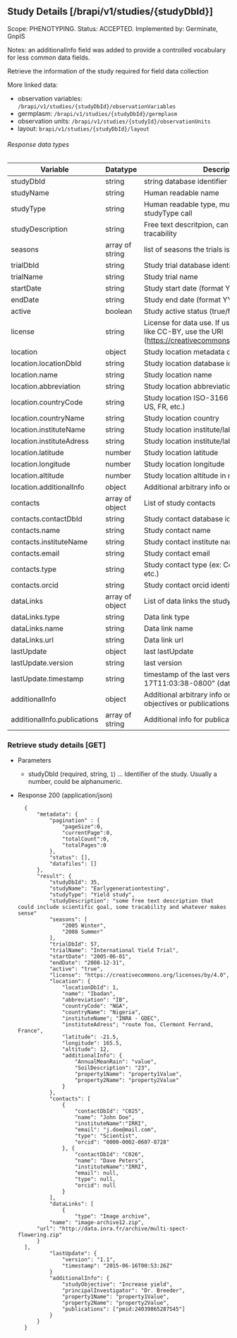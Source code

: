 ## Study Details [/brapi/v1/studies/{studyDbId}]
Scope: PHENOTYPING.
Status: ACCEPTED.
Implemented by: Germinate, GnpIS

Notes: an additionalInfo field was added to provide a controlled vocabulary for less common data fields.

Retrieve the information of the study required for field data collection

More linked data:
* observation variables: ```/brapi/v1/studies/{studyDbId}/observationVariables```
* germplasm: ```/brapi/v1/studies/{studyDbId}/germplasm```
* observation units: ```/brapi/v1/studies/{studyId}/observationUnits```
* layout: ```brapi/v1/studies/{studyDbId}/layout```

###### Response data types

| Variable                | Datatype        | Description                                             | Required |
| ----------------------- | --------------- | ------------------------------------------------------- | :------: |
| studyDbId               | string          | string database identifier                              |    Y     |
| studyName               | string          | Human readable name                                     |    Y     |
| studyType               | string          | Human readable type, must be listed in studyType call   |          |
| studyDescription        | string          | Free text descritpion, can include some tracability            |          |
| seasons                 | array of string | list of seasons the trials is running                   |          |
| trialDbId               | string          | Study trial database identifier                         |    Y     |
| trialName               | string          | Study trial name                                        |    Y     |
| startDate               | string          | Study start date (format YYYY-MM-DD)                    |          |
| endDate                 | string          | Study end date (format YYYY-MM-DD)                      |          |
| active                  | boolean         | Study active status (true/false)                        |          |
| license                 | string          | License for data use. If using a known license like CC-BY, use the URI (https://creativecommons.org/licenses/by/4.0/) |          |
| location                | object          | Study location metadata object                          |    Y     |
| location.locationDbId   | string          | Study location database identifier                      |    Y     |
| location.name           | string          | Study location name                                     |    Y     |
| location.abbreviation   | string          | Study location abbreviation                             |          |
| location.countryCode    | string          | Study location ISO-3166 country code (ex: US, FR, etc.) |          |
| location.countryName    | string          | Study location country                                  |          |
| location.instituteName  | string          | Study location institute/laboratory name                |          |
| location.instituteAdress| string          | Study location institute/laboratory adress              |          |
| location.latitude       | number          | Study location latitude                                 |          |
| location.longitude      | number          | Study location longitude                                |          |
| location.altitude       | number          | Study location altitude in meters                       |          |
| location.additionalInfo | object          | Additional arbitrary info on the study location         |          |
| contacts                | array of object | List of study contacts                                  |          |
| contacts.contactDbId    | string          | Study contact database identifier                       |          |
| contacts.name           | string          | Study contact name                                      |          |
| contacts.instituteName  | string          | Study contact institute name                            |          |
| contacts.email          | string          | Study contact email                                     |          |
| contacts.type           | string          | Study contact type (ex: Coordinator, Scientist, etc.)   |          |
| contacts.orcid          | string          | Study contact orcid identifier (http://orcid.org)       |          |
| dataLinks               | array of object | List of data links the study                            |          |
| dataLinks.type          | string          | Data link type                                          |          |
| dataLinks.name          | string          | Data link name                                          |          |
| dataLinks.url           | string          | Data link url                                          |          |
| lastUpdate              | object          | last lastUpdate                                         |          |
| lastUpdate.version      | string          | last version                                            |          |
| lastUpdate.timestamp    | string          | timestamp of the last version ("2017-06-17T11:03:38-0800" (date, time, timezone))                          |          |
| additionalInfo          | object          | Additional arbitrary info on the study, like objectives or publications |          |
| additionalInfo.publications  | array of string | Additional info for publications                   |          |

### Retrieve study details [GET]

+ Parameters
    + studyDbId (required, string, `1`) ... Identifier of the study. Usually a number, could be alphanumeric.

+ Response 200 (application/json)

        {
            "metadata": {
                "pagination" : { 
                    "pageSize":0, 
                    "currentPage":0, 
                    "totalCount":0, 
                    "totalPages":0 
                },
                "status": [],
                "datafiles": []
            },
            "result": {
                "studyDbId": 35,
                "studyName": "Earlygenerationtesting",
                "studyType": "Yield study",
                "studyDescription": "some free text description that could include scientific goal, some tracability and whatever makes sense"
                "seasons": [
                    "2005 Winter",
                    "2008 Summer"
                ],
                "trialDbId": 57,
                "trialName": "International Yield Trial",
                "startDate": "2005-06-01",
                "endDate": "2008-12-31",
                "active": "true",
                "license": "https://creativecommons.org/licenses/by/4.0",
                "location": {
                    "locationDbId": 1,
                    "name": "Ibadan",
                    "abbreviation": "IB",
                    "countryCode": "NGA",
                    "countryName": "Nigeria",
                    "instituteName"; "INRA - GDEC",
                    "instituteAdress"; "route foo, Clermont Ferrand, France",
                    "latitude": -21.5,
                    "longitude": 165.5,
                    "altitude": 12,
                    "additionalInfo": {
                        "AnnualMeanRain": "value",
                        "SoilDescription": "23",
                        "property1Name": "property1Value",
                        "property2Name": "property2Value"
                    }
                },
                "contacts": [
                    {
                        "contactDbId": "C025",
                        "name": "John Doe",
                        "instituteName":"IRRI",
                        "email": "j.doe@mail.com",
                        "type": "Scientist",
                        "orcid": "0000-0002-0607-8728"
                    }, {
                        "contactDbId": "C026",
                        "name": "Dave Peters",
                        "instituteName":"IRRI",
                        "email": null,
                        "type": null,
                        "orcid": null
                    }
                ],
                "dataLinks": [
                    {
                        "type": "Image archive",
		        "name": "image-archive12.zip",
			"url": "http://data.inra.fr/archive/multi-spect-flowering.zip"
		    }
		],
                "lastUpdate": {
                    "version": "1.1",
                    "timestamp": "2015-06-16T00:53:26Z"
                }
                "additionalInfo": {
                    "studyObjective": "Increase yield",
                    "principalInvestigator": "Dr. Breeder",
                    "property1Name": "property1Value",
                    "property2Name": "property2Value",
                    "publications": ["pmid:24039865287545"]
                }
            }
        }
